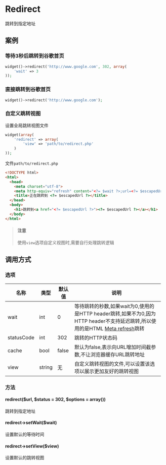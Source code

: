 Redirect
========

跳转到指定地址

案例
----

### 等待3秒后跳转到谷歌首页

```php
widget()->redirect('http://www.google.com', 302, array(
    'wait' => 3
));
```

### 直接跳转到谷歌首页

```php
widget()->redirect('http://www.google.com');
```

### 自定义跳转视图

设置全局跳转视图文件

```php
widget(array(
    'redirect' => array(
        'view' => 'path/to/redirect.php'
    )
));
```

文件`path/to/redirect.php`

```html
<!DOCTYPE html>
<html>
  <head>
    <meta charset="utf-8">
    <meta http-equiv="refresh" content="<?= $wait ?>;url=<?= $escapedUrl ?>">
    <title>正在跳转到 <?= $escapedUrl ?></title>
  </head>
  <body>
    <h1>跳转到<a href="<?= $escapedUrl ?>"><?= $escapedUrl ?></a></h1>
  </body>
</html>
```

> #### 注意
> 
> 使用`view`选项自定义视图时,需要自行处理跳转逻辑

调用方式
--------

### 选项

名称          | 类型      | 默认值    | 说明
--------------|-----------|-----------|------
wait          | int       | 0         | 等待跳转的秒数,如果wait为0,使用的是HTTP header跳转,如果不为0,因为HTTP header不支持延迟跳转,所以使用的是HTML [Meta refresh](http://en.wikipedia.org/wiki/Meta_refresh)跳转
statusCode    | int       | 302       | 跳转的HTTP状态码
cache         | bool      | false     | 默认为false,表示向URL增加时间截参数,不让浏览器缓存URL跳转地址
view          | string    | 无        | 自定义跳转视图的文件,可以设置该选项以展示更加友好的跳转视图

### 方法

#### redirect($url, $status = 302, $options = array())
跳转到指定地址

#### redirect->setWait($wait)
设置默认的等待时间

#### redirect->setView($view)
设置默认的跳转视图